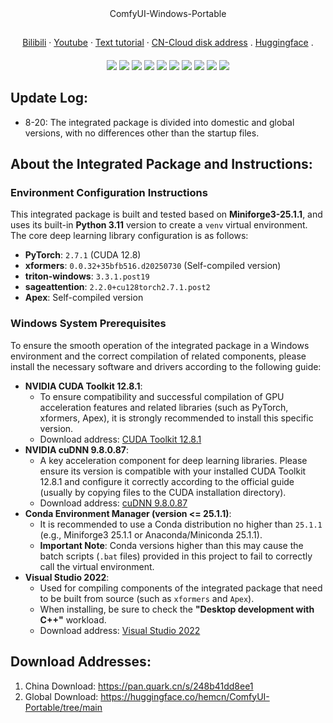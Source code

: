 <div align="center">
ComfyUI-Windows-Portable
</div>



##

<div align="center">
  <a href="https://space.bilibili.com/1313066">Bilibili</a> ·
  <a href="https://www.youtube.com/@lunare-mcn">Youtube</a> ·
  <a href="https://github.com/msola-ht/ComfyUI-Windows-Portable">Text tutorial</a> ·
  <a href="https://pan.quark.cn/s/248b41dd8ee1">CN-Cloud disk address</a> .
  <a href="https://huggingface.co/hemcn/ComfyUI-Portable/tree/main">Huggingface</a> .
</div>



####

<div align="center">
  <a href="./README_ZH.md"><img src="https://img.shields.io/badge/简体中文-d9d9d9"></a>
  <a href="./README.md"><img src="https://img.shields.io/badge/English-d9d9d9"></a>
  <a href="./README_RU.md"><img src="https://img.shields.io/badge/Русский-d9d9d9"></a>
  <a href="./README_FR.md"><img src="https://img.shields.io/badge/Français-d9d9d9"></a>
  <a href="./README_DE.md"><img src="https://img.shields.io/badge/Deutsch-d9d9d9"></a>
  <a href="./README_JA.md"><img src="https://img.shields.io/badge/日本語-d9d9d9"></a>
  <a href="./README_KO.md"><img src="https://img.shields.io/badge/한국어-d9d9d9"></a>
  <a href="./README_AR.md"><img src="https://img.shields.io/badge/العربية-d9d9d9"></a>
  <a href="./README_ES.md"><img src="https://img.shields.io/badge/Español-d9d9d9"></a>
  <a href="./README_PT.md"><img src="https://img.shields.io/badge/Português-d9d9d9"></a>
</div>



##
## Update Log:

- 8-20: The integrated package is divided into domestic and global versions, with no differences other than the startup files.

## About the Integrated Package and Instructions:

### Environment Configuration Instructions

This integrated package is built and tested based on **Miniforge3-25.1.1**, and uses its built-in **Python 3.11** version to create a `venv` virtual environment. The core deep learning library configuration is as follows:

- **PyTorch**: `2.7.1` (CUDA 12.8)
- **xformers**: `0.0.32+35bfb516.d20250730` (Self-compiled version)
- **triton-windows**: `3.3.1.post19`
- **sageattention**: `2.2.0+cu128torch2.7.1.post2`
- **Apex**: Self-compiled version

### Windows System Prerequisites

To ensure the smooth operation of the integrated package in a Windows environment and the correct compilation of related components, please install the necessary software and drivers according to the following guide:

- **NVIDIA CUDA Toolkit 12.8.1**:
  - To ensure compatibility and successful compilation of GPU acceleration features and related libraries (such as PyTorch, xformers, Apex), it is strongly recommended to install this specific version.
  - Download address: [CUDA Toolkit 12.8.1](https://developer.nvidia.com/cuda-12-8-1-download-archive)
- **NVIDIA cuDNN 9.8.0.87**:
  - A key acceleration component for deep learning libraries. Please ensure its version is compatible with your installed CUDA Toolkit 12.8.1 and configure it correctly according to the official guide (usually by copying files to the CUDA installation directory).
  - Download address: [cuDNN 9.8.0.87](https://developer.nvidia.com/cudnn-9-8-0-download-archive)
- **Conda Environment Manager (version <= 25.1.1)**:
  - It is recommended to use a Conda distribution no higher than `25.1.1` (e.g., Miniforge3 25.1.1 or Anaconda/Miniconda 25.1.1).
  - **Important Note**: Conda versions higher than this may cause the batch scripts (`.bat` files) provided in this project to fail to correctly call the virtual environment.
- **Visual Studio 2022**:
  - Used for compiling components of the integrated package that need to be built from source (such as `xformers` and `Apex`).
  - When installing, be sure to check the **"Desktop development with C++"** workload.
  - Download address: [Visual Studio 2022](https://visualstudio.microsoft.com/zh-hans/vs)


## Download Addresses:

1. China Download: https://pan.quark.cn/s/248b41dd8ee1
2. Global Download: https://huggingface.co/hemcn/ComfyUI-Portable/tree/main
